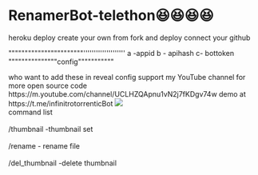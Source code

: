 # RenamerBot-telethon😆😆😆😆
heroku deploy create your own from fork and deploy connect your github
<p>
"""""""""""""""""""""""''''''''''''''''''''
a -appid
b - apihash 
c- bottoken """""""""""""""config"""""""""""
  </p>
who want to add these in reveal config
support my YouTube channel for more open source code 
https://m.youtube.com/channel/UCLHZQApnu1vN2j7fKDgv74w
demo at https://t.me/infinitrotorrenticBot
<img src="hub.com/Nirmalraj10567/zee5-dl-bot/raw/main/Download/2020-11-29_13_24_35.jpg"></img>
<br>command list</br>
<br>/thumbnail  -thumbnail set</br>
<br>/rename - rename file</br>
<br>/del_thumbnail -delete thumbnail</br>
